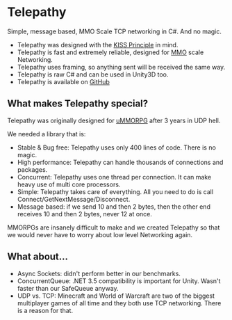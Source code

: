 # Telepathy

Simple, message based, MMO Scale TCP networking in C\#. And no magic.
- Telepathy was designed with the [KISS Principle](https://en.wikipedia.org/wiki/KISS_principle) in mind.  
- Telepathy is fast and extremely reliable, designed for [MMO](https://assetstore.unity.com/packages/templates/systems/ummorpg-51212) scale Networking.  
- Telepathy uses framing, so anything sent will be received the same way.  
- Telepathy is raw C\# and can be used in Unity3D too.
- Telepathy is available on [GitHub](https://github.com/vis2k/Telepathy)

## What makes Telepathy special?

Telepathy was originally designed for [uMMORPG](https://assetstore.unity.com/packages/templates/systems/ummorpg-51212) after 3 years in UDP hell.

We needed a library that is:
-   Stable & Bug free: Telepathy uses only 400 lines of code. There is no magic.
-   High performance: Telepathy can handle thousands of connections and packages.
-   Concurrent: Telepathy uses one thread per connection. It can make heavy use of multi core processors.
-   Simple: Telepathy takes care of everything. All you need to do is call Connect/GetNextMessage/Disconnect.
-   Message based: if we send 10 and then 2 bytes, then the other end receives 10 and then 2 bytes, never 12 at once.

MMORPGs are insanely difficult to make and we created Telepathy so that we would never have to worry about low level Networking again.

## What about...
-   Async Sockets: didn't perform better in our benchmarks.
-   ConcurrentQueue: .NET 3.5 compatibility is important for Unity. Wasn't faster than our SafeQueue anyway.
-   UDP vs. TCP: Minecraft and World of Warcraft are two of the biggest multiplayer games of all time and they both use TCP networking. There is a reason for that.
